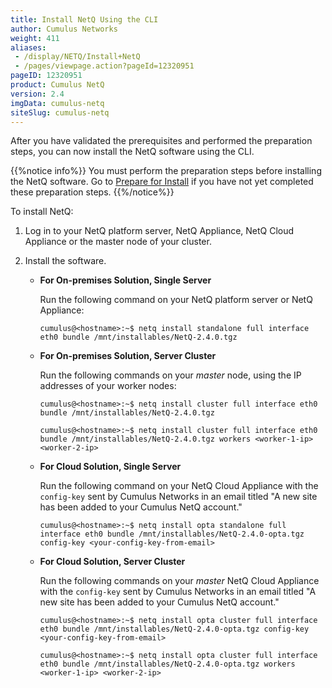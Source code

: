 ```yaml
---
title: Install NetQ Using the CLI
author: Cumulus Networks
weight: 411
aliases:
 - /display/NETQ/Install+NetQ
 - /pages/viewpage.action?pageId=12320951
pageID: 12320951
product: Cumulus NetQ
version: 2.4
imgData: cumulus-netq
siteSlug: cumulus-netq
---
```

After you have validated the prerequisites and performed the preparation steps, you can now install the NetQ software using the CLI.

{{%notice info%}}
You must perform the preparation steps before installing the NetQ software. Go to [Prepare for Install](../Prepare-for-Install/) if you have not yet completed these preparation steps.
{{%/notice%}}

To install NetQ:

1. Log in to your NetQ platform server, NetQ Appliance, NetQ Cloud Appliance or the master node of your cluster.

2. Install the software.

    - **For On-premises Solution, Single Server**
        
        Run the following command on your NetQ platform server or NetQ Appliance:

        ```
        cumulus@<hostname>:~$ netq install standalone full interface eth0 bundle /mnt/installables/NetQ-2.4.0.tgz
        ```
        
    - **For On-premises Solution, Server Cluster**
    
        Run the following commands on your *master* node, using the IP addresses of your worker nodes:

        ```
        cumulus@<hostname>:~$ netq install cluster full interface eth0 bundle /mnt/installables/NetQ-2.4.0.tgz
        
        cumulus@<hostname>:~$ netq install cluster full interface eth0 bundle /mnt/installables/NetQ-2.4.0.tgz workers <worker-1-ip> <worker-2-ip>
        ```
        
    - **For Cloud Solution, Single Server**
    
        Run the following command on your NetQ Cloud Appliance with the `config-key` sent by Cumulus Networks in an email titled "A new site has been added to your Cumulus NetQ account."

        ```
        cumulus@<hostname>:~$ netq install opta standalone full interface eth0 bundle /mnt/installables/NetQ-2.4.0-opta.tgz config-key <your-config-key-from-email>
        ```
    - **For Cloud Solution, Server Cluster**
    
        Run the following commands on your *master* NetQ Cloud Appliance with the `config-key` sent by Cumulus Networks in an email titled "A new site has been added to your Cumulus NetQ account."

        ```
        cumulus@<hostname>:~$ netq install opta cluster full interface eth0 bundle /mnt/installables/NetQ-2.4.0-opta.tgz config-key <your-config-key-from-email>

        cumulus@<hostname>:~$ netq install opta cluster full interface eth0 bundle /mnt/installables/NetQ-2.4.0-opta.tgz workers <worker-1-ip> <worker-2-ip>
        ```
